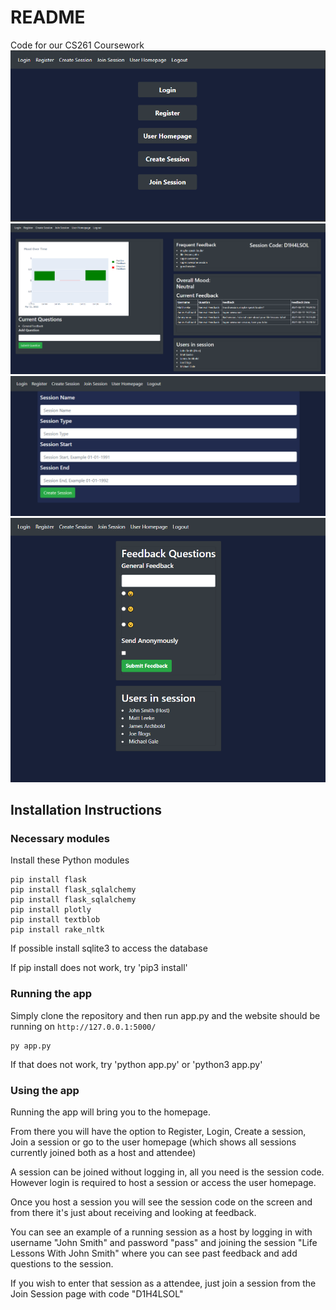 # README

Code for our CS261 Coursework
![enter image description here](https://github.com/CS261-Group-20/cs261-cw/blob/main/home.PNG?raw=true)![enter image description here](https://github.com/CS261-Group-20/cs261-cw/blob/main/host_page.PNG?raw=true)![enter image description here](https://github.com/CS261-Group-20/cs261-cw/blob/main/create_session.PNG?raw=true)
![enter image description here](https://github.com/CS261-Group-20/cs261-cw/blob/main/attendee.PNG?raw=true)

## Installation Instructions

### Necessary modules

Install these Python modules

    pip install flask
    pip install flask_sqlalchemy
    pip install flask_sqlalchemy
    pip install plotly
    pip install textblob
    pip install rake_nltk
If possible install sqlite3 to access the database

If pip install does not work, try 'pip3 install'

### Running the app

Simply clone the repository and then run app.py and the website should be running on `http://127.0.0.1:5000/`

    py app.py

If that does not work, try 'python app.py' or 'python3 app.py'

### Using the app

Running the app will bring you to the homepage.

From there you will have the option to Register, Login, Create a session, Join a session or go to the user homepage (which shows all sessions currently joined both as a host and attendee)

A session can be joined without logging in, all you need is the session code.
However login is required to host a session or access the user homepage.

Once you host a session you will see the session code on the screen and from there it's just about receiving and looking at feedback.

You can see an example of a running session as a host by logging in with username "John Smith" and password "pass" and joining the session "Life Lessons With John Smith" where you can see past feedback and add questions to the session.

If you wish to enter that session as a attendee, just join a session from the Join Session page with code "D1H4LSOL"

